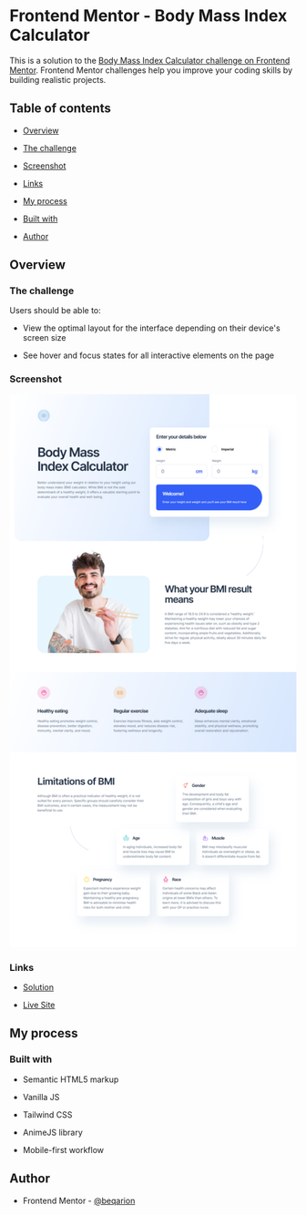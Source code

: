 # Frontend Mentor - Body Mass Index Calculator

This is a solution to the [Body Mass Index Calculator challenge on Frontend Mentor](https://www.frontendmentor.io/challenges/body-mass-index-calculator-brrBkfSz1T). Frontend Mentor challenges help you improve your coding skills by building realistic projects.

## Table of contents

- [Overview](#overview)

- [The challenge](#the-challenge)

- [Screenshot](#screenshot)

- [Links](#links)

- [My process](#my-process)

- [Built with](#built-with)

- [Author](#author)

## Overview

### The challenge

Users should be able to:

- View the optimal layout for the interface depending on their device's screen size

- See hover and focus states for all interactive elements on the page

### Screenshot

![](./screenshot.png)

### Links

- [Solution](https://github.com/beqarion/3-column-preview-card-component)

- [Live Site](https://beqarion.github.io/3-column-preview-card-component/)

## My process

### Built with

- Semantic HTML5 markup

- Vanilla JS

- Tailwind CSS

- AnimeJS library

- Mobile-first workflow

## Author

- Frontend Mentor - [@beqarion](https://www.frontendmentor.io/profile/beqarion)

